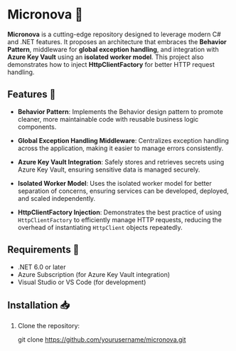 # Micronova 🚀

**Micronova** is a cutting-edge repository designed to leverage modern C# and .NET features. It proposes an architecture that embraces the **Behavior Pattern**, middleware for **global exception handling**, and integration with **Azure Key Vault** using an **isolated worker model**. This project also demonstrates how to inject **HttpClientFactory** for better HTTP request handling.

## Features 🌟

- **Behavior Pattern**: Implements the Behavior design pattern to promote cleaner, more maintainable code with reusable business logic components.
  
- **Global Exception Handling Middleware**: Centralizes exception handling across the application, making it easier to manage errors consistently.
  
- **Azure Key Vault Integration**: Safely stores and retrieves secrets using Azure Key Vault, ensuring sensitive data is managed securely.
  
- **Isolated Worker Model**: Uses the isolated worker model for better separation of concerns, ensuring services can be developed, deployed, and scaled independently.

- **HttpClientFactory Injection**: Demonstrates the best practice of using `HttpClientFactory` to efficiently manage HTTP requests, reducing the overhead of instantiating `HttpClient` objects repeatedly.

## Requirements 🔧

- .NET 6.0 or later
- Azure Subscription (for Azure Key Vault integration)
- Visual Studio or VS Code (for development)

## Installation 📥

1. Clone the repository:

   git clone https://github.com/yourusername/micronova.git
